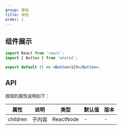 ```yaml
---
group: 基础
title: 按钮
order: 1
---
```


## 组件展示

```jsx
import React from 'react';
import { Button } from 'whaled';

export default () => <Button>123</Button>;
```

## API

按钮的属性说明如下：

| 属性     | 说明   | 类型      | 默认值 | 版本 |
| -------- | ------ | --------- | ------ | ---- |
| children | 子内容 | ReactNode | -      | -    |

